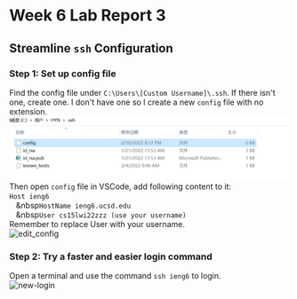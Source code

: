 # Week 6 Lab Report 3
## Streamline ```ssh``` Configuration
### Step 1: Set up config file
Find the config file under ```C:\Users\[Custom Username]\.ssh```. If there isn't one, create one. I don't have one so I create a new ```config``` file with no extension. 
![create-config](https://github.com/zhh02/CSE15L-lab-reports/blob/main/lab-report-3/config_file.jpg)<br/>
Then open ```config``` file in VSCode, add following content to it: <br/>
```Host ieng6```<br/>
&nbsp;&nbsp;&nbsp;&nbsp```HostName ieng6.ucsd.edu```<br/>
&nbsp;&nbsp;&nbsp;&nbsp```User cs15lwi22zzz (use your username)```<br/>
Remember to replace User with your username.<br/>
![edit_config](https://github.com/zhh02/CSE15L-lab-reports/blob/main/lab-report-3/config_edit.jpg)<br/>
### Step 2: Try a faster and easier login command
Open a terminal and use the command ```ssh ieng6``` to login. <br/>
![new-login](https://github.com/zhh02/CSE15L-lab-reports/blob/main/lab-report-3/login.jpg)<br/>
